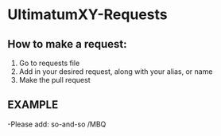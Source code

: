 UltimatumXY-Requests
====================

How to make a request:
----------------------

1. Go to requests file
2. Add in your desired request, along with your alias, or name
3. Make the pull request


EXAMPLE
-------

-Please add: so-and-so  /MBQ

